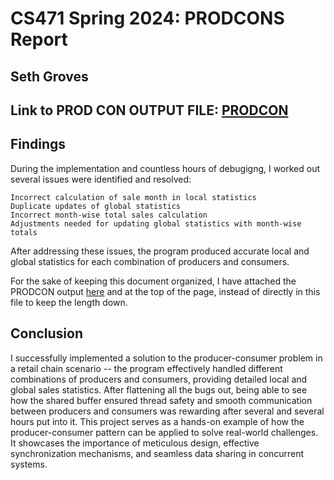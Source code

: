 # CS471 Spring 2024: PRODCONS Report

## Seth Groves

## Link to PROD CON OUTPUT FILE: [PRODCON](PRODCONOutput.txt)

## Findings

During the implementation and countless hours of debugigng, I worked out several issues were identified and resolved:

    Incorrect calculation of sale month in local statistics
    Duplicate updates of global statistics
    Incorrect month-wise total sales calculation
    Adjustments needed for updating global statistics with month-wise totals

After addressing these issues, the program produced accurate local and global statistics for each combination of producers and consumers.

For the sake of keeping this document organized, I have attached the PRODCON output [here](PRODCONOutput.txt) and at the top of the page, instead of directly in this file to keep the length down.

## Conclusion

 I successfully implemented a solution to the producer-consumer problem in a retail chain scenario -- the program effectively handled different combinations of producers and consumers, providing detailed local and global sales statistics. After flattening all the bugs out, being able to see how the shared buffer ensured thread safety and smooth communication between producers and consumers was rewarding after several and several hours put into it. This project serves as a hands-on example of how the producer-consumer pattern can be applied to solve real-world challenges. It showcases the importance of meticulous design, effective synchronization mechanisms, and seamless data sharing in concurrent systems.
